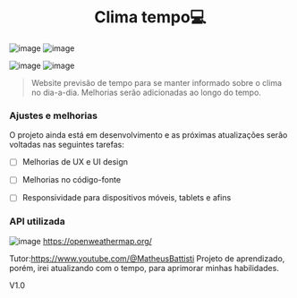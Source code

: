 <h1 align="center" style="font-weight: bold;">Clima tempo💻</h1>

![image](https://img.shields.io/badge/JavaScript-323330?style=for-the-badge&logo=javascript&logoColor=F7DF1E)
![image](https://img.shields.io/badge/HTML5-E34F26?style=for-the-badge&logo=html5&logoColor=white)


![image](https://github.com/CristianAnd/clima-app/assets/61318221/c1c21ca1-ef02-4ee5-bc58-2e30dad89548)
![image](https://github.com/CristianAnd/clima-app/assets/61318221/e7ecc6b9-8fc2-43a1-add6-b7b7b15c2417)

> Website previsão de tempo para se manter informado sobre o clima no dia-a-dia.
Melhorias serão adicionadas ao longo do tempo.

 ### Ajustes e melhorias
 O projeto ainda está em desenvolvimento e as próximas atualizações serão voltadas nas seguintes tarefas:
- [ ] Melhorias de UX e UI design
- [ ] Melhorias no código-fonte
- [ ] Responsividade para dispositivos móveis, tablets e afins

      

 ### API utilizada
![image](https://github.com/CristianAnd/clima-app/assets/61318221/65c4f948-01fe-4930-856a-06d384767160)
https://openweathermap.org/


Tutor:https://www.youtube.com/@MatheusBattisti
Projeto de aprendizado, porém, irei atualizando com o tempo, para aprimorar minhas habilidades. 

V1.0
